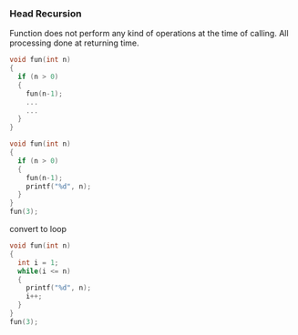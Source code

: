 ### Head Recursion

Function does not perform any kind of operations at the time of calling. All processing done at returning time.

```c
void fun(int n)
{
  if (n > 0)
  {
    fun(n-1);
    ...
    ...
  }
}
```

```c
void fun(int n)
{
  if (n > 0)
  {
    fun(n-1);
    printf("%d", n);
  }
}
fun(3);
```

convert to loop

```c
void fun(int n)
{
  int i = 1;
  while(i <= n)
  {
    printf("%d", n);
    i++;
  }
}
fun(3);
```
